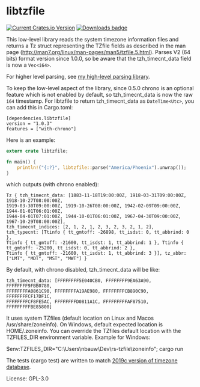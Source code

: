 # libtzfile

[![Current Crates.io Version](https://img.shields.io/crates/v/libtzfile.svg)](https://crates.io/crates/libtzfile)
[![Downloads badge](https://img.shields.io/crates/d/libtzfile.svg)](https://crates.io/crates/libtzfile)


This low-level library reads the system timezone information files and returns a Tz struct representing the TZfile
fields as described in the man page (<http://man7.org/linux/man-pages/man5/tzfile.5.html>).
Parses V2 (64 bits) format version since 1.0.0, so be aware that the tzh_timecnt_data field is now a `Vec<i64>`.

For higher level parsing, see [my high-level parsing library](https://crates.io/crates/tzparse).

To keep the low-level aspect of the library, since 0.5.0 chrono is an optional feature which is not enabled by default, so tzh_timecnt_data is now the raw `i64` timestamp.
For libtzfile to return tzh_timecnt_data as `DateTime<Utc>`, you can add this in Cargo.toml:
```
[dependencies.libtzfile]
version = "1.0.3"
features = ["with-chrono"]
```
Here is an example:
```rust
extern crate libtzfile;

fn main() {
    println!("{:?}", libtzfile::parse("America/Phoenix").unwrap());
}
```

which outputs (with chrono enabled):
```
Tz { tzh_timecnt_data: [1883-11-18T19:00:00Z, 1918-03-31T09:00:00Z, 1918-10-27T08:00:00Z,
1919-03-30T09:00:00Z, 1919-10-26T08:00:00Z, 1942-02-09T09:00:00Z, 1944-01-01T06:01:00Z,
1944-04-01T07:01:00Z, 1944-10-01T06:01:00Z, 1967-04-30T09:00:00Z, 1967-10-29T08:00:00Z],
tzh_timecnt_indices: [2, 1, 2, 1, 2, 3, 2, 3, 2, 1, 2],
tzh_typecnt: [Ttinfo { tt_gmtoff: -26898, tt_isdst: 0, tt_abbrind: 0 },
Ttinfo { tt_gmtoff: -21600, tt_isdst: 1, tt_abbrind: 1 }, Ttinfo { tt_gmtoff: -25200, tt_isdst: 0, tt_abbrind: 2 },
Ttinfo { tt_gmtoff: -21600, tt_isdst: 1, tt_abbrind: 3 }], tz_abbr: ["LMT", "MDT", "MST", "MWT"] }
```

By default, with chrono disabled, tzh_timecnt_data will be like:
```
tzh_timecnt_data: [FFFFFFFF5E040CB0, FFFFFFFF9EA63A90, FFFFFFFF9FBB0780,
FFFFFFFFA0861C90, FFFFFFFFA19AE980, FFFFFFFFCB890C90, FFFFFFFFCF17DF1C,
FFFFFFFFCF8FE5AC, FFFFFFFFD0811A1C, FFFFFFFFFAF87510, FFFFFFFFFBE85800]
```
It uses system TZfiles (default location on Linux and Macos /usr/share/zoneinfo). On Windows, default expected location is HOME/.zoneinfo. You can override the TZfiles default location with the TZFILES_DIR environment variable. Example for Windows:

$env:TZFILES_DIR="C:\Users\nbauw\Dev\rs-tzfile\zoneinfo\"; cargo run

The tests (cargo test) are written to match [2019c version of timezone database](https://www.iana.org/time-zones).

License: GPL-3.0
